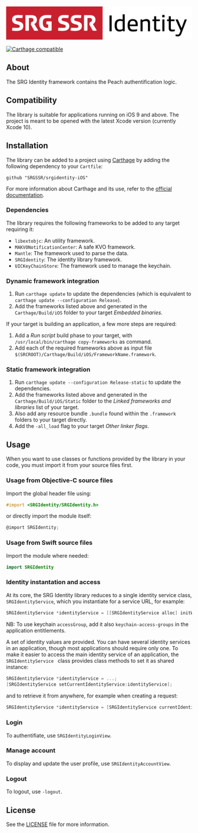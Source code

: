 <p align="center"><img src="README-images/logo.png"/></p>

[![Carthage compatible](https://img.shields.io/badge/Carthage-compatible-4BC51D.svg?style=flat)](https://github.com/Carthage/Carthage)

## About

The SRG Identity framework contains the Peach authentification logic.

## Compatibility

The library is suitable for applications running on iOS 9 and above. The project is meant to be opened with the latest Xcode version (currently Xcode 10).

## Installation

The library can be added to a project using [Carthage](https://github.com/Carthage/Carthage) by adding the following dependency to your `Cartfile`:
    
```
github "SRGSSR/srgidentity-iOS"
```

For more information about Carthage and its use, refer to the [official documentation](https://github.com/Carthage/Carthage).

### Dependencies

The library requires the following frameworks to be added to any target requiring it:

* `libextobjc`: An utility framework.
* `MAKVONotificationCenter`: A safe KVO framework.
* `Mantle`: The framework used to parse the data.
* `SRGIdentity`: The identity library framework.
* `UICKeyChainStore`: The framework used to manage the keychain.

### Dynamic framework integration

1. Run `carthage update` to update the dependencies (which is equivalent to `carthage update --configuration Release`). 
2. Add the frameworks listed above and generated in the `Carthage/Build/iOS` folder to your target _Embedded binaries_.

If your target is building an application, a few more steps are required:

1. Add a _Run script_ build phase to your target, with `/usr/local/bin/carthage copy-frameworks` as command.
2. Add each of the required frameworks above as input file `$(SRCROOT)/Carthage/Build/iOS/FrameworkName.framework`.

### Static framework integration

1. Run `carthage update --configuration Release-static` to update the dependencies. 
2. Add the frameworks listed above and generated in the `Carthage/Build/iOS/Static` folder to the _Linked frameworks and libraries_ list of your target.
3. Also add any resource bundle `.bundle` found within the `.framework` folders to your target directly.
4. Add the `-all_load` flag to your target _Other linker flags_.

## Usage

When you want to use classes or functions provided by the library in your code, you must import it from your source files first.

### Usage from Objective-C source files

Import the global header file using:

```objective-c
#import <SRGIdentity/SRGIdentity.h>
```

or directly import the module itself:

```objective-c
@import SRGIdentity;
```

### Usage from Swift source files

Import the module where needed:

```swift
import SRGIdentity
```

### Identity instantation and access

At its core, the SRG Identity library reduces to a single identity service class, `SRGIdentityService`, which you instantiate for a service URL, for example:

```objective-c
SRGIdentityService *identityService = [[SRGIdentityService alloc] initWithServiceURL:[NSURL URLWithString:@"https://id.rts.ch" accessGroup:@"VMGRRW6SG7.ch.srgssr.identity"]];
```

NB: To use keychain `accessGroup`, add it also `keychain-access-groups` in the application entitlements.

A set of identity values are provided. You can have several identity services in an application, though most applications should require only one. To make it easier to access the main identity service of an application, the `SRGIdentityService ` class provides class methods to set it as shared instance:

```objective-c
SRGIdentityService *identityService = ...;
[SRGIdentityService setCurrentIdentityService:identityService];
```

and to retrieve it from anywhere, for example when creating a request:

```objective-c
SRGIdentityService *identityService = [SRGIdentityService currentIdentityService];
```

### Login

To authentifiate, use `SRGIdentityLoginView`.

### Manage account

To display and update the user profile, use `SRGIdentityAccountView`.

### Logout

To logout, use `-logout`.

## License

See the [LICENSE](../LICENSE) file for more information.

